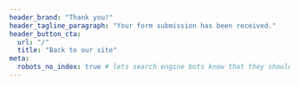```yaml
---
header_brand: "Thank you!"
header_tagline_paragraph: "Your form submission has been received."
header_button_cta:
  url: "/"
  title: "Back to our site"
meta:
  robots_no_index: true # lets search engine bots know that they should not crawl and index this page
---
```


